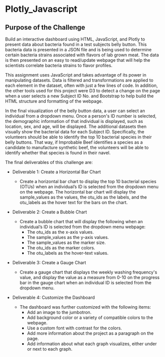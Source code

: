 # Plotly_Javascript

## Purpose of the Challenge

Build an interactive dashboard using HTML, JavaScript, and Plotly to present data about bacteria found in a test subjects belly button.  This bacteria data is presented in a JSON file and is being used to determine certain bacteria strains associated with flavors of lab grown meat.  The data is then presented on an easy to read/update webpage that will help the scientists correlate bacteria strains to flavor profiles.

This assignment uses JavaScript and takes advantage of its power in manipulating datasets. Data is filtered and transformations are applied to each element in the dataset, often with just a few lines of code.  In addition, the other tools used for this project were D3 to detect a change on the page when a user selects a new Subject ID No. and Bootstrap to help build the HTML structure and formatting of the webpage.  



In the final visualization of the belly button data, a user can select an individual from a dropdown menu. Once a person's ID number is selected, the demographic information of that individual is displayed, such as location, sex, and age, will be displayed.  The additional datasets then visually show the bacterial data for each Subject ID. Specifically, the volunteers should be able to identify the top 10 bacterial species in their belly buttons. That way, if Improbable Beef identifies a species as a candidate to manufacture synthetic beef, the volunteers will be able to identify whether that species is found in their navel.

The final deliverables of this challenge are:
- Deliverable 1: Create a Horizontal Bar Chart
	- Create a horizontal bar chart to display the top 10 bacterial species (OTUs) when an individual’s ID is selected from the dropdown menu on the webpage. The horizontal bar chart will display the sample_values as the values, the otu_ids as the labels, and the otu_labels as the hover text for the bars on the chart.

- Deliverable 2: Create a Bubble Chart
	- Create a bubble chart that will display the following when an individual’s ID is selected from the dropdown menu webpage:
		- The otu_ids as the x-axis values.
		- The sample_values as the y-axis values.
		- The sample_values as the marker size.
		- The otu_ids as the marker colors.
		- The otu_labels as the hover-text values.

- Deliverable 3: Create a Gauge Chart
	- Create a gauge chart that displays the weekly washing frequency's value, and display the value as a measure from 0-10 on the progress bar in the gauge chart when an individual ID is selected from the dropdown menu.

- Deliverable 4: Customize the Dashboard
	- The dashboard was further customized with the following items:
		- Add an image to the jumbotron.
		- Add background color or a variety of compatible colors to the webpage.
		- Use a custom font with contrast for the colors.
		- Add more information about the project as a paragraph on the page.
		- Add information about what each graph visualizes, either under or next to each graph.

	
	